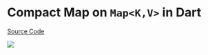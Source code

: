 # Compact Map on `Map<K,V>` in Dart

[Source Code](../source/compact-map-on-mapkv-in-dart.dart)

![](../images/compact-map-on-mapkv-in-dart.jpg)
